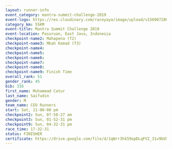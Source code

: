 ```yaml
---
layout: runner-info 
event_category: mantra-summit-challenge-2019 
event-logo: https://res.cloudinary.com/raceyaya/image/upload/v1569072809/logo/mantra-image_segrbx.jpg
category_km: 55KM 
event-title: Mantra Summit Challenge 2019 
event-location: Pasuruan, East Java, Indonesia 
checkpoint-name2: Mahapena (T2) 
checkpoint-name3: Mbah Kamad (T3) 
checkpoint-name4: 
checkpoint-name5: 
checkpoint-name6: 
checkpoint-name7: 
checkpoint-name8: 
checkpoint-name9: Finish Time
overall_rank: 51
gender_rank: 45
bib: 316
first_name: Muhammad Catur
last_name: Saifudin
gender: M
team_name: CEO Runners
start: Sat, 11-00-00 pm
checkpoint2: Sun, 07-58-27 am
checkpoint3: Sun, 01-52-31 pm
checkpoint9: Sun, 04-32-31 pm
race_time: 17-32-31
status: FINISHER
certificate: https://drive.google.com/file/d/1qWrr3hkS9epDLqFV2_31v9bU5huQKL-7/view?usp=sharing
---
```


